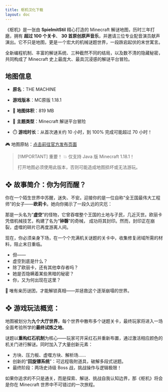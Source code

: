 ```yaml
---
title: 枢机汉化下载
layout: doc
---
```


《枢机》是一张由 **SpielmitStil** 精心打造的 Minecraft 解谜地图，历时三年打磨，拥有 **超过 100 个关卡**、
**30 首原创原声音乐**，并邀请三位专业配音演员献声演出。它不只是地图，更是一个宏大的机械谜题世界，一段跌宕起伏的末世寓言。

全新编程机制、丰富的解谜系统、三种截然不同的结局，以及数不清的隐藏秘密，共同构成了 Minecraft 史上最庞大、最具沉浸感的解谜平台冒险。

## 地图信息

- **原名**：THE MACHINE
- **游戏版本**：MC原版 1.18.1

- 📂 **地图体积**：819 MB
- 🧠 **主题类型**：Minecraft 解谜平台冒险
- ⏱️ **游戏时长**：从首次通关约 10 小时，到 100% 完成可能超过 70 小时！

🎮 地图原帖：[点击前往官方发布页面](https://www.planetminecraft.com/project/the-machine-a-minecraft-1-18-1-puzzlemap)

> [!IMPORTANT] 重要！
> 💥 仅支持 Java 版 Minecraft 1.18.1！
>
> 打开地图必须使用此版本，否则可能造成地图损坏或无法游玩。

<DownloadLinks :methods="[
  { id: 'mapdl', text: '下载地图与汉化', icon: '/imgs/svg/lanzou.svg', link: '/doing' },
  { id: 'lazy', text: '懒汉下载', icon: '/imgs/logo/logo_64.png', link: '/doing' }
]" />

## ❖ 故事简介：你为何而醒？

你在一个陌生世界中苏醒，迷失、不安。迎接你的是一位自称“全王国最伟大工程师”的女子——**欧莉卡**。她向你揭示了一段久远的灾厄：

那是一头名为“**虚空**”的怪物，它曾吞噬整个王国的土地与子民，几近灭世。欧丽卡凭借机械技艺，构建了名为“**钟磬**”的奇械，
成功将其封印。然而，封印正在崩裂，虚噬的碎片已再度游离人间。

现在，你必须亲身下场，在一个个充满机关谜题的关卡中，收集修复闭域所需的材料，阻止末日重临。

- 但——
- 虚空到底是什么？
- 除了欧丽卡，还有其他幸存者吗？
- 她是否隐瞒着某些黑暗的秘密？
- 你，又为何出现在这里？

🌌 唯有亲历谜团，才能解锁真相——并拯救这个逐渐崩塌的世界。

## ❖ 游戏玩法概览：

地图被划分为**九个大厅世界**，每个世界中散布多个谜题关卡，最终玩家将进入一场全面考验所学的**最终试炼之地**。

谜题以**重构红石机制**为核心——玩家可开采红石并重新布置，通过激活相应颜色的机关门进行解谜。同时加入了大量创新元素：

- 方块、压力板、虚噬方块、解析场……
- 创新的“**回旋镖系统**”：可远程吸附道具，破解多段式谜题。
- 最终阶段：两场史诗级 Boss 战，挑战操作与逻辑极限！

如果你追求的不只是通关，而是探索、解谜、挑战自我认知边界，那《枢机》将会是你在 Minecraft 世界中不可错过的一次旅程。

<DocSupport />
